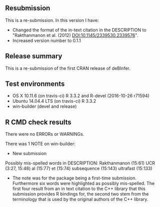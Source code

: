 ## Resubmission
This is a re-submission. In this version I have:

* Changed the format of the in-text citation in the DESCRIPTION to "Rakthanmanon et al. (2012) <DOI:10.1145/2339530.2339576>".
* Increased version number to 0.1.1

## Release summary

This is a re-submission of the first CRAN release of deBInfer.


## Test environments
* OS X 10.11.6 (on travis-ci) R 3.3.2 and R-devel (2016-10-26 r71594)
* Ubuntu 14.04.4 LTS (on travis-ci) R 3.3.2
* win-builder (devel and release)

## R CMD check results
There were no ERRORs or WARNINGs.

There was 1 NOTE on win-builder:

* New submission

Possibly mis-spelled words in DESCRIPTION:
  Rakthanmanon (15:61)
  UCR (3:27, 15:48)
  al (15:77)
  et (15:74)
  subsequence (15:143)
  ultrafast (15:133)



* The note was for the package being a first-time submission.
  Furthermore six words were highlighted as possibly mis-spelled. The first four result from an in text citation to the C++ library that this submission provides R bindings for, the second two stem from the terminology that is used by the original authors of the C++ library.
